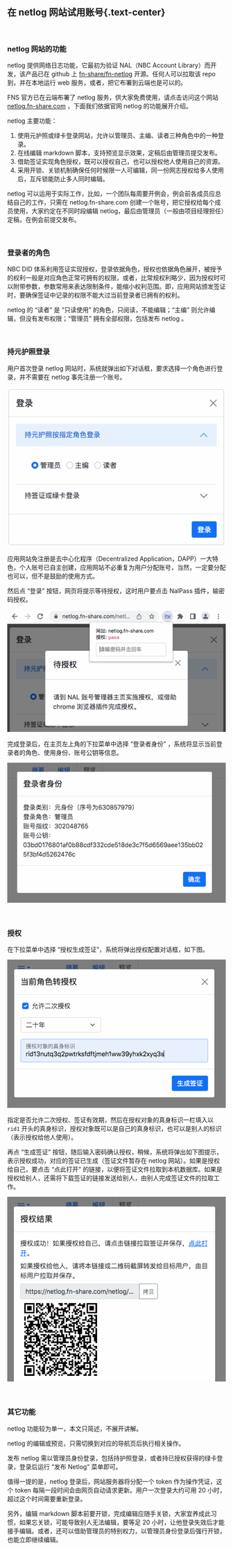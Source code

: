 在 netlog 网站试用账号{.text-center}
--------------

&nbsp;

### netlog 网站的功能

netlog 提供网络日志功能，它最初为验证 NAL（NBC Account Library）而开发，该产品已在 github 上 [fn-share/fn-netlog](https://github.com/fn-share/fn-netlog) 开源。任何人可以拉取该 repo 到，并在本地运行 web 服务，或者，把它布署到云端也是可以的。

FNS 官方已在云端布署了 netlog 服务，供大家免费使用，请点击访问这个网站 [netlog.fn-share.com](https://netlog.fn-share.com) ，下面我们依据官网 netlog 的功能展开介绍。

netlog 主要功能：

1. 使用元护照或绿卡登录网站，允许以管理员、主编、读者三种角色中的一种登录。
2. 在线编辑 markdown 脚本，支持预览显示效果，定稿后由管理员提交发布。
3. 借助签证实现角色授权，既可以授权自己，也可以授权他人使用自己的资源。
4. 采用开锁、关锁机制确保任何时候限一人可编辑，同一份网志授权给多人使用后，互斥锁能防止多人同时编辑。

netlog 可以运用于实际工作，比如，一个团队每周要开例会，例会前各成员应总结自己的工作，只需在 netlog.fn-share.com 创建一个账号，把它授权给每个成员使用，大家约定在不同时段编辑 netlog，最后由管理员（一般由项目经理担任）定稿，在例会前提交发布。

&nbsp;

### 登录者的角色

NBC DID 体系利用签证实现授权，登录依据角色，授权也依据角色展开，被授予的权利一般是对应角色正常可拥有的权限，或者，比常规权利略少，因为授权时可以附带参数，参数常用来表达限制条件，能缩小权利范围。即，应用网站颁发签证时，要确保签证中记录的权限不能大过当前登录者已拥有的权利。

netlog 的 “读者” 是 “只读使用” 的角色，只阅读，不能编辑；“主编” 则允许编辑，但没有发布权限；“管理员” 拥有全部权限，包括发布 netlog 。

&nbsp;

### 持元护照登录

用户首次登录 netlog 网站时，系统就弹出如下对话框，要求选择一个角色进行登录，并不需要在 netlog 事先注册一个账号。

![元护照登录](res/pspt_login.gif)

应用网站免注册是去中心化程序（Decentralized Application，DAPP）一大特色，个人账号已自主创建，应用网站不必重复为用户分配账号，当然，一定要分配也可以，但不是鼓励的使用方式。

然后点 “登录” 按钮，网页将提示等待授权，这时用户要点击 NalPass 插件，输密码授权。

![输入密码授权](res/nalpass.gif)

完成登录后，在主页左上角的下拉菜单中选择 “登录者身份” ，系统将显示当前登录者的角色、使用身份、账号公钥等信息。

![登录信息](res/login_info.gif)

&nbsp;

### 授权

在下拉菜单中选择 “授权生成签证”，系统将弹出授权配置对话框，如下图。

![授权配置](res/visa_auth.gif)

指定是否允许二次授权、签证有效期，然后在授权对象的真身标识一栏填入以 `rid1` 开头的真身标识，授权对象既可以是自己的真身标识，也可以是别人的标识（表示授权给他人使用）。

再点 “生成签证” 按钮，随后输入密码确认授权，稍候，系统将弹出如下图提示，表示授权成功，对应的签证已生成（签证文件暂存在 netlog 网站）。如果是授权给自己，要点击 “点此打开” 的链接，以便将签证文件拉取到本机数据库。如果是授权给别人，还需将下载签证的链接发送给别人，由别人完成签证文件的拉取工作。

![授权结果](res/auth_result.gif)

&nbsp;

### 其它功能

netlog 功能较为单一，本文只简述，不展开讲解。

netlog 的编辑或预览，只需切换到对应的导航页后执行相关操作。

发布 netlog 需以管理员身份登录，包括持护照登录，或者持已授权获得的绿卡登录，登录后运行 “发布 Netlog” 菜单即可。

值得一提的是，netlog 登录后，网站服务器将分配一个 token 作为操作凭证，这个 token 每隔一段时间会由网页自动请求更新。用户一次登录大约可用 20 小时，超过这个时间需要重新登录。

另外，编辑 markdown 脚本前要开锁，完成编辑应随手关锁，大家宜养成此习惯，如果忘关锁，可能导致别人无法编辑，要等足 20 小时，让他登录失效后才能接手编辑。或者，还可以借助管理员的特别权力，以管理员身份登录后强行开锁，也能立即继续编辑。
